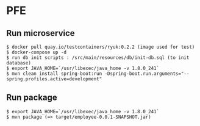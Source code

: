 # PFE

## Run microservice
    $ docker pull quay.io/testcontainers/ryuk:0.2.2 (image used for test)
    $ docker-compose up -d
    $ run db init scripts : /src/main/resources/db/init-db.sql (to init database)
    $ export JAVA_HOME=`/usr/libexec/java_home -v 1.8.0_241`
    $ mvn clean install spring-boot:run -Dspring-boot.run.arguments="--spring.profiles.active=development"
## Run package
    $ export JAVA_HOME=`/usr/libexec/java_home -v 1.8.0_241`
    $ mvn package (=> target/employee-0.0.1-SNAPSHOT.jar)
